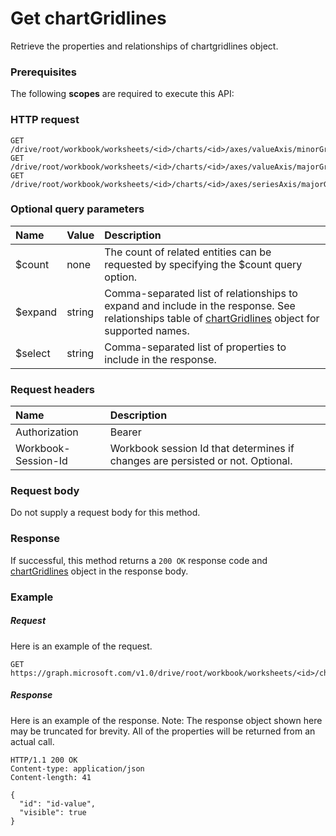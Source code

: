 # Get chartGridlines

Retrieve the properties and relationships of chartgridlines object.
### Prerequisites
The following **scopes** are required to execute this API: 
### HTTP request
<!-- { "blockType": "ignored" } -->
```http
GET /drive/root/workbook/worksheets/<id>/charts/<id>/axes/valueAxis/minorGridlines
GET /drive/root/workbook/worksheets/<id>/charts/<id>/axes/valueAxis/majorGridlines
GET /drive/root/workbook/worksheets/<id>/charts/<id>/axes/seriesAxis/majorGridlines
```
### Optional query parameters
|Name|Value|Description|
|:---------------|:--------|:-------|
|$count|none|The count of related entities can be requested by specifying the $count query option.|
|$expand|string|Comma-separated list of relationships to expand and include in the response. See relationships table of [chartGridlines](../resources/chartgridlines.md) object for supported names. |
|$select|string|Comma-separated list of properties to include in the response.|

### Request headers
| Name      |Description|
|:----------|:----------|
| Authorization  | Bearer <code>|
| Workbook-Session-Id  | Workbook session Id that determines if changes are persisted or not. Optional.|

### Request body
Do not supply a request body for this method.
### Response
If successful, this method returns a `200 OK` response code and [chartGridlines](../resources/chartgridlines.md) object in the response body.
### Example
##### Request
Here is an example of the request.
<!-- {
  "blockType": "request",
  "name": "get_chartgridlines"
}-->
```http
GET https://graph.microsoft.com/v1.0/drive/root/workbook/worksheets/<id>/charts/<id>/axes/valueAxis/minorGridlines
```
##### Response
Here is an example of the response. Note: The response object shown here may be truncated for brevity. All of the properties will be returned from an actual call.
<!-- {
  "blockType": "response",
  "truncated": true,
  "@odata.type": "microsoft.graph.chartGridlines"
} -->
```http
HTTP/1.1 200 OK
Content-type: application/json
Content-length: 41

{
  "id": "id-value",
  "visible": true
}
```

<!-- uuid: 8fcb5dbc-d5aa-4681-8e31-b001d5168d79
2015-10-25 14:57:30 UTC -->
<!-- {
  "type": "#page.annotation",
  "description": "Get chartGridlines",
  "keywords": "",
  "section": "documentation",
  "tocPath": ""
}-->